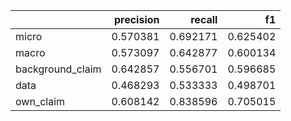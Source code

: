 |                  |   precision |   recall |       f1 |
|:-----------------|------------:|---------:|---------:|
| micro            |    0.570381 | 0.692171 | 0.625402 |
| macro            |    0.573097 | 0.642877 | 0.600134 |
| background_claim |    0.642857 | 0.556701 | 0.596685 |
| data             |    0.468293 | 0.533333 | 0.498701 |
| own_claim        |    0.608142 | 0.838596 | 0.705015 |